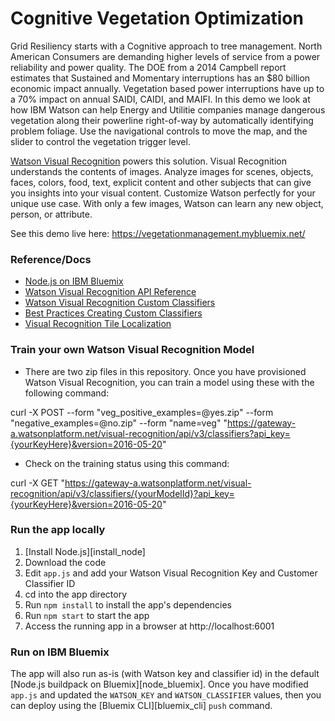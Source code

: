# Cognitive Vegetation Optimization

Grid Resiliency starts with a Cognitive approach to tree management. North American Consumers are demanding higher levels of service from a power reliability and power quality. The DOE from a 2014 Campbell report estimates that Sustained and Momentary interruptions has an $80 billion economic impact annually. Vegetation based power interruptions have up to a 70% impact on annual SAIDI, CAIDI, and MAIFI. In this demo we look at how IBM Watson can help Energy and Utilitie companies manage dangerous vegetation along their powerline right-of-way by automatically identifying problem foliage. Use the navigational controls to move the map, and the slider to control the vegetation trigger level.  

[Watson Visual Recognition](https://www.ibm.com/watson/services/visual-recognition) powers this solution.  Visual Recognition understands the contents of images. Analyze images for scenes, objects, faces, colors, food, text, explicit content and other subjects that can give you insights into your visual content. Customize Watson perfectly for your unique use case. With only a few images, Watson can learn any new object, person, or attribute.

See this demo live here:  https://vegetationmanagement.mybluemix.net/

### Reference/Docs

* [Node.js on IBM Bluemix](https://console.ng.bluemix.net/catalog/starters/sdk-for-nodejs/)
* [Watson Visual Recognition API Reference](https://www.ibm.com/watson/developercloud/visual-recognition/api/v3/)
* [Watson Visual Recognition Custom Classifiers](https://www.ibm.com/watson/developercloud/visual-recognition/api/v3/#classifiers)
* [Best Practices Creating Custom Classifiers](https://www.ibm.com/blogs/bluemix/2016/10/watson-visual-recognition-training-best-practices/)
* [Visual Recognition Tile Localization](https://github.com/IBM-Cloud/Visual-Recognition-Tile-Localization)


### Train your own Watson Visual Recognition Model

* There are two zip files in this repository.  Once you have provisioned Watson Visual Recognition, you can train a model using these with the following command:

curl -X POST --form "veg_positive_examples=@yes.zip" --form "negative_examples=@no.zip" --form "name=veg" "https://gateway-a.watsonplatform.net/visual-recognition/api/v3/classifiers?api_key={yourKeyHere}&version=2016-05-20"

* Check on the training status using this command:

curl -X GET "https://gateway-a.watsonplatform.net/visual-recognition/api/v3/classifiers/{yourModelId}?api_key={yourKeyHere}&version=2016-05-20"

### Run the app locally

1. [Install Node.js][install_node]
2. Download the code
3. Edit `app.js` and add your Watson Visual Recognition Key and Customer Classifier ID
4. cd into the app directory
5. Run `npm install` to install the app's dependencies
6. Run `npm start` to start the app
7. Access the running app in a browser at http://localhost:6001

### Run on IBM Bluemix

The app will also run as-is (with Watson key and classifier id) in the default [Node.js buildpack on Bluemix][node_bluemix].  Once you have modified `app.js` and updated the `WATSON_KEY` and `WATSON_CLASSIFIER` values, then you can deploy using the [Bluemix CLI][bluemix_cli] `push` command. 


